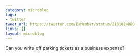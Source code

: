 ```yaml
---
category: microblog
tags:
- twitter
tweet_url: https://twitter.com/ExMember/status/2181024088
links: []
layout: microblog
---
```

Can you write off parking tickets as a business expense?
